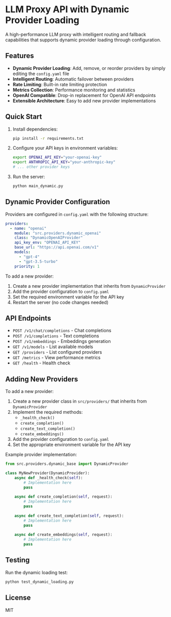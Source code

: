 # LLM Proxy API with Dynamic Provider Loading

A high-performance LLM proxy with intelligent routing and fallback capabilities that supports dynamic provider loading through configuration.

## Features

- **Dynamic Provider Loading**: Add, remove, or reorder providers by simply editing the `config.yaml` file
- **Intelligent Routing**: Automatic failover between providers
- **Rate Limiting**: Built-in rate limiting protection
- **Metrics Collection**: Performance monitoring and statistics
- **OpenAI Compatible**: Drop-in replacement for OpenAI API endpoints
- **Extensible Architecture**: Easy to add new provider implementations

## Quick Start

1. Install dependencies:
   ```bash
   pip install -r requirements.txt
   ```

2. Configure your API keys in environment variables:
   ```bash
   export OPENAI_API_KEY="your-openai-key"
   export ANTHROPIC_API_KEY="your-anthropic-key"
   # ... other provider keys
   ```

3. Run the server:
   ```bash
   python main_dynamic.py
   ```

## Dynamic Provider Configuration

Providers are configured in `config.yaml` with the following structure:

```yaml
providers:
  - name: "openai"
    module: "src.providers.dynamic_openai"
    class: "DynamicOpenAIProvider"
    api_key_env: "OPENAI_API_KEY"
    base_url: "https://api.openai.com/v1"
    models:
      - "gpt-4"
      - "gpt-3.5-turbo"
    priority: 1
```

To add a new provider:
1. Create a new provider implementation that inherits from `DynamicProvider`
2. Add the provider configuration to `config.yaml`
3. Set the required environment variable for the API key
4. Restart the server (no code changes needed)

## API Endpoints

- `POST /v1/chat/completions` - Chat completions
- `POST /v1/completions` - Text completions
- `POST /v1/embeddings` - Embeddings generation
- `GET /v1/models` - List available models
- `GET /providers` - List configured providers
- `GET /metrics` - View performance metrics
- `GET /health` - Health check

## Adding New Providers

To add a new provider:

1. Create a new provider class in `src/providers/` that inherits from `DynamicProvider`
2. Implement the required methods:
   - `_health_check()`
   - `create_completion()`
   - `create_text_completion()`
   - `create_embeddings()`
3. Add the provider configuration to `config.yaml`
4. Set the appropriate environment variable for the API key

Example provider implementation:

```python
from src.providers.dynamic_base import DynamicProvider

class MyNewProvider(DynamicProvider):
    async def _health_check(self):
        # Implementation here
        pass
        
    async def create_completion(self, request):
        # Implementation here
        pass
        
    async def create_text_completion(self, request):
        # Implementation here
        pass
        
    async def create_embeddings(self, request):
        # Implementation here
        pass
```

## Testing

Run the dynamic loading test:

```bash
python test_dynamic_loading.py
```

## License

MIT
